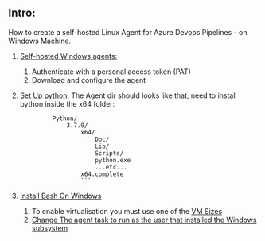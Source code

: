 ## Intro:
How to create a self-hosted Linux Agent for Azure Devops Pipelines - on Windows Machine.

1. [Self-hosted Windows agents:](https://learn.microsoft.com/en-us/azure/devops/pipelines/agents/v2-windows?view=azure-devops#authenticate-with-a-personal-access-token-pat)
    1. Authenticate with a personal access token (PAT) 
    2. Download and configure the agent
1. [Set Up python](https://dev.to/akaszynski/create-an-azure-self-hosted-agent-without-going-insane-173g):
The Agent dir should looks like that, need to install python inside the x64 folder:
      
     ``` $AGENT_TOOLSDIRECTORY/
              Python/
                  3.7.9/
                      x64/
                          Doc/
                          Lib/
                          Scripts/
                          python.exe
                          ...etc...
                      x64.complete 
                      ```
1. [Install Bash On Windows](https://hackernoon.com/how-to-install-bash-on-windows-10-lqb73yj3)

    1. To enable virtualisation you must use one of the [VM Sizes](https://learn.microsoft.com/en-us/answers/questions/813416/how-do-i-know-what-size-azure-vm-supports-nested-v)
    2. [Change The agent task to run as the user that installed the Windows subsystem](https://stackoverflow.com/questions/73053374/bash-task-in-azure-devops-not-working-on-self-hosted-windows-agent)

